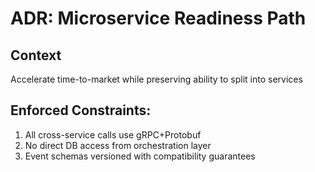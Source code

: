 # ADR: Microservice Readiness Path

## Context
Accelerate time-to-market while preserving ability to split into services

## Enforced Constraints:
1. All cross-service calls use gRPC+Protobuf
2. No direct DB access from orchestration layer
3. Event schemas versioned with compatibility guarantees 